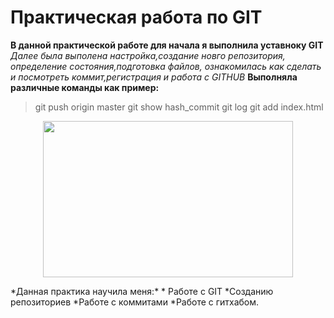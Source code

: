 # Практическая работа по GIT
**В данной практической работе для начала я выполнила уставноку GIТ**
_Далее была выполена настройка,создание новго репозитория, определение состояния,подготовка файлов, ознакомилась как сделать и посмотреть коммит,регистрация и работа с GITHUB_
**Выполняла различные команды как пример:**
>git push origin master
>git show hash_commit
>git log
>git add index.html
>
<p align="center">
  <img width="400" height="250" src="https://cs1.htmlacademy.ru/blog/git/first-aid-git/preview.png">
</p>
*Данная практика научила меня:*
* Работе с GIT
*Созданию репозиториев
*Работе с коммитами
*Работе с гитхабом.
